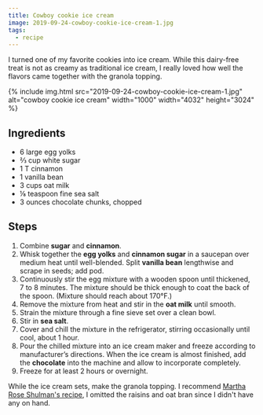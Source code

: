 ```yaml
---
title: Cowboy cookie ice cream
image: 2019-09-24-cowboy-cookie-ice-cream-1.jpg
tags:
  - recipe
---
```


I turned one of my favorite cookies into ice cream. While this dairy-free treat is not as creamy as traditional ice cream, I really loved how well the flavors came together with the granola topping.

<div class="photos">
{% include img.html src="2019-09-24-cowboy-cookie-ice-cream-1.jpg" alt="cowboy cookie ice cream" width="1000" width="4032" height="3024" %}
</div>

## Ingredients

- 6 large egg yolks
- ⅔ cup white sugar
- 1 T cinnamon
- 1 vanilla bean
- 3 cups oat milk
- ⅛ teaspoon fine sea salt
- 3 ounces chocolate chunks, chopped

## Steps

1. Combine **sugar** and **cinnamon**.
2. Whisk together the **egg yolks** and **cinnamon sugar** in a saucepan over medium heat until well-blended. Split **vanilla bean** lengthwise and scrape in seeds; add pod.
3. Continuously stir the egg mixture with a wooden spoon until thickened, 7 to 8 minutes. The mixture should be thick enough to coat the back of the spoon. (Mixture should reach about 170°F.)
4. Remove the mixture from heat and stir in the **oat milk** until smooth.
5. Strain the mixture through a fine sieve set over a clean bowl.
6. Stir in **sea salt**.
7. Cover and chill the mixture in the refrigerator, stirring occasionally until cool, about 1 hour.
8. Pour the chilled mixture into an ice cream maker and freeze according to manufacturer’s directions. When the ice cream is almost finished, add the **chocolate** into the machine and allow to incorporate completely.
9. Freeze for at least 2 hours or overnight.

While the ice cream sets, make the granola topping. I recommend [Martha Rose Shulman's recipe](https://cooking.nytimes.com/recipes/1014414-granola), I omitted the raisins and oat bran since I didn't have any on hand.
